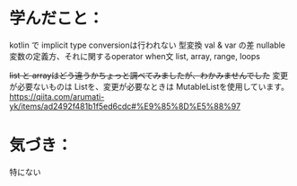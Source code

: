 # 学んだこと：
kotlin で implicit type conversionは行われない
型変換
val & var の差
nullable 変数の定義方、それに関するoperator
when文
list, array, range, loops

~~list と arrayはどう違うかちょっと調べてみましたが、わかみませんでした~~
変更が必要ないものは Listを、変更が必要なときは MutableListを使用しています。
https://qiita.com/arumati-yk/items/ad2492f481b1f5ed6cdc#%E9%85%8D%E5%88%97

# 気づき：
特にない
